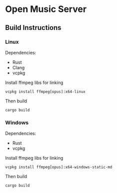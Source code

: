 # Open Music Server

## Build Instructions

### Linux

Dependencies:

- Rust
- Clang
- vcpkg

Install ffmpeg libs for linking

```
vcpkg install ffmpeg[opus]:x64-linux
```

Then build

```
cargo build
```

### Windows

Dependencies:

- Rust
- vcpkg

Install ffmpeg libs for linking

```
vcpkg install ffmpeg[opus]:x64-windows-static-md
```

Then build

```
cargo build
```
